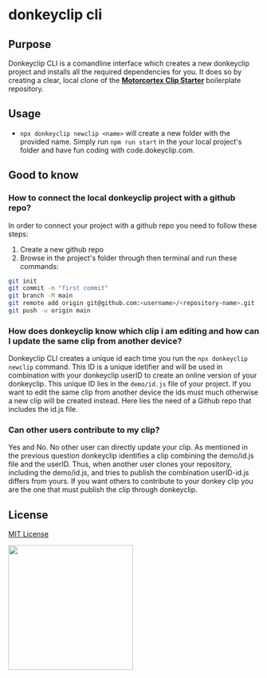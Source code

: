 # donkeyclip cli

## Purpose
Donkeyclip CLI is a comandline interface which creates a new donkeyclip project and installs all the required dependencies for you. It does so by creating a clear, local clone of the **[Motorcortex Clip Starter](https://github.com/donkeyclip/motorcortex-clip-starter)** boilerplate repository.

## Usage
- `npx donkeyclip newclip <name>` will create a new folder with the provided name. Simply run `npm run start` in the your local project's folder and have fun coding with code.dokeyclip.com. 

## Good to know
### How to connect the local donkeyclip project with a github repo?
In order to connect your project with a github repo you need to follow these steps:
1. Create a new github repo
2. Browse in the project's folder through then terminal and run these commands: 
```bash
git init
git commit -m "first commit"
git branch -M main
git remote add origin git@github.com:<username>/<repository-name>.git
git push -u origin main
```

### How does donkeyclip know which clip i am editing and how can I update the same clip from another device?
Donkeyclip CLI creates a unique id each time you run the `npx donkeyclip newclip` command. This ID is a unique idetifier and will be used in combination with your donkeyclip userID to create an online version of your donkeyclip. This unique ID lies in the `demo/id.js` file of your project. If you want to edit the same clip from another device the ids must much otherwise a new clip will be created instead. Here lies the need of a Github repo that includes the id.js file.

### Can other users contribute to my clip?
Yes and No. No other user can directly update your clip. As mentioned in the previous question donkeyclip identifies a clip combining the demo/id.js file and the userID. Thus, when another user clones your repository, including the demo/id.js, and tries to publish the combination userID-id.js differs from yours. If you want others to contribute to your donkey clip you are the one that must publish the clip through donkeyclip. 

## License
[MIT License](https://opensource.org/licenses/MIT)

[<img src="https://presskit.donkeyclip.com/logos/donkey%20clip%20logo.svg" width=250></img>](https://donkeyclip.com)
